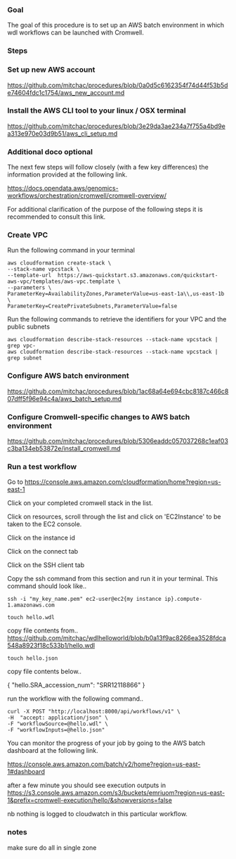 
### Goal 
The goal of this procedure is to set up an AWS batch environment in which wdl workflows can be launched with Cromwell. 

### Steps

### Set up new AWS account

https://github.com/mitchac/procedures/blob/0a0d5c6162354f74d44f53b5de74604fdc1c1754/aws_new_account.md

### Install the AWS CLI tool to your linux / OSX terminal

https://github.com/mitchac/procedures/blob/3e29da3ae234a7f755a4bd9ea313e970e03d9b51/aws_cli_setup.md

### Additional doco optional

The next few steps will follow closely (with a few key differences) the information provided at the following link. 

https://docs.opendata.aws/genomics-workflows/orchestration/cromwell/cromwell-overview/

For additional clarification of the purpose of the following steps it is recommended to consult this link. 

### Create VPC

Run the following command in your terminal

```
aws cloudformation create-stack \
--stack-name vpcstack \
--template-url  https://aws-quickstart.s3.amazonaws.com/quickstart-aws-vpc/templates/aws-vpc.template \
--parameters \
ParameterKey=AvailabilityZones,ParameterValue=us-east-1a\\,us-east-1b \
ParameterKey=CreatePrivateSubnets,ParameterValue=false
```

Run the following commands to retrieve the identifiers for your VPC and the public subnets

```
aws cloudformation describe-stack-resources --stack-name vpcstack | grep vpc-
aws cloudformation describe-stack-resources --stack-name vpcstack | grep subnet 
```

### Configure AWS batch environment

https://github.com/mitchac/procedures/blob/1ac68a64e694cbc8187c466c807dff5f96e94c4a/aws_batch_setup.md


### Configure Cromwell-specific changes to AWS batch environment

https://github.com/mitchac/procedures/blob/5306eaddc057037268c1eaf03c3ba134eb53872e/install_cromwell.md

### Run a test workflow

Go to https://console.aws.amazon.com/cloudformation/home?region=us-east-1

Click on your completed cromwell stack in the list.

Click on resources, scroll through the list and click on 'EC2Instance' to be taken to the EC2 console.

Click on the instance id

Click on the connect tab

Click on the SSH client tab 

Copy the ssh command from this section and run it in your terminal. This command should look like..

```
ssh -i "my_key_name.pem" ec2-user@ec2{my instance ip}.compute-1.amazonaws.com
```
```
touch hello.wdl
```
copy file contents from..
https://github.com/mitchac/wdlhelloworld/blob/b0a13f9ac8266ea3528fdca548a8923f18c533b1/hello.wdl
```
touch hello.json
```
copy file contents below..

{
    "hello.SRA_accession_num": "SRR12118866"
}

run the workflow with the following command..

```
curl -X POST "http://localhost:8000/api/workflows/v1" \
-H  "accept: application/json" \
-F "workflowSource=@hello.wdl" \
-F "workflowInputs=@hello.json"
```
You can monitor the progress of your job by going to the AWS batch dashboard at the following link.

https://console.aws.amazon.com/batch/v2/home?region=us-east-1#dashboard

after a few minute you should see execution outputs in 
https://s3.console.aws.amazon.com/s3/buckets/emriuom?region=us-east-1&prefix=cromwell-execution/hello/&showversions=false

nb nothing is logged to cloudwatch in this particular workflow.

### notes
make sure do all in single zone 
